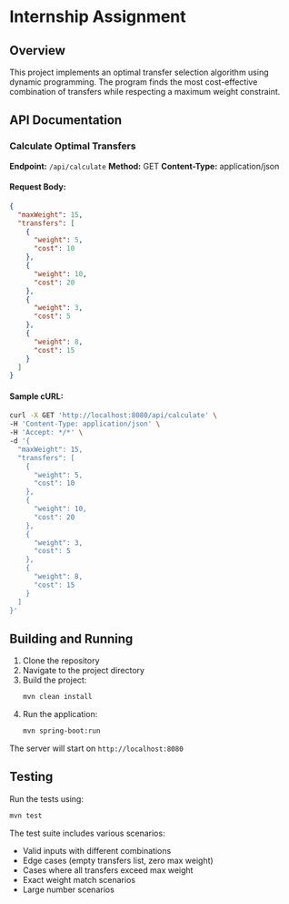 # Internship Assignment

## Overview
This project implements an optimal transfer selection algorithm using dynamic programming. The program finds the most cost-effective combination of transfers while respecting a maximum weight constraint.

## API Documentation

### Calculate Optimal Transfers

**Endpoint:** `/api/calculate`
**Method:** GET
**Content-Type:** application/json

#### Request Body:
```json
{
  "maxWeight": 15,
  "transfers": [
    {
      "weight": 5,
      "cost": 10
    },
    {
      "weight": 10,
      "cost": 20
    },
    {
      "weight": 3,
      "cost": 5
    },
    {
      "weight": 8,
      "cost": 15
    }
  ]
}
```

#### Sample cURL:
```bash
curl -X GET 'http://localhost:8080/api/calculate' \
-H 'Content-Type: application/json' \
-H 'Accept: */*' \
-d '{
  "maxWeight": 15,
  "transfers": [
    {
      "weight": 5,
      "cost": 10
    },
    {
      "weight": 10,
      "cost": 20
    },
    {
      "weight": 3,
      "cost": 5
    },
    {
      "weight": 8,
      "cost": 15
    }
  ]
}'
```

## Building and Running

1. Clone the repository
2. Navigate to the project directory
3. Build the project:
   ```bash
   mvn clean install
   ```
4. Run the application:
   ```bash
   mvn spring-boot:run
   ```

The server will start on `http://localhost:8080`

## Testing

Run the tests using:
```bash
mvn test
```

The test suite includes various scenarios:
- Valid inputs with different combinations
- Edge cases (empty transfers list, zero max weight)
- Cases where all transfers exceed max weight
- Exact weight match scenarios
- Large number scenarios
